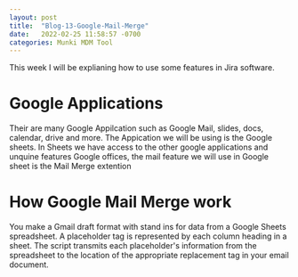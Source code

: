 ```yaml
---
layout: post
title:  "Blog-13-Google-Mail-Merge"
date:   2022-02-25 11:58:57 -0700
categories: Munki MDM Tool
---
```


This week I will be explianing how to use some features in Jira software.

<h1>Google Applications</h1>
      Their are many Google Appilcation such as Google Mail, slides, docs, calendar, drive and more. The Appication we will be using is
      the Google sheets. In Sheets we have access to the other google applications and unquine features Google offices, the mail 
      feature we will use in Google sheet is the Mail Merge extention

<h1>How Google Mail Merge work</h1>
      You make a Gmail draft format with stand ins for data from a Google Sheets spreadsheet. A placeholder tag is represented by each column heading in a sheet. The script transmits each placeholder's information from the spreadsheet to the location of the appropriate replacement tag in your email document.